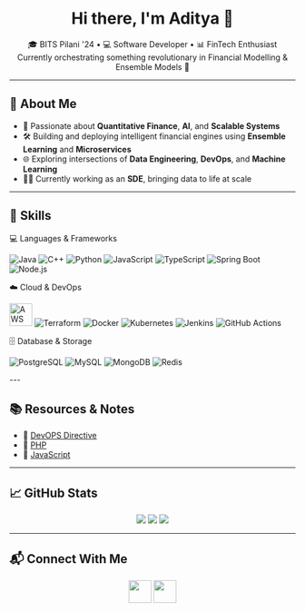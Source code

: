<h1 align="center">Hi there, I'm Aditya 👋</h1>
<p align="center">
🎓 BITS Pilani '24 • 💻 Software Developer • 📊 FinTech Enthusiast <br>
Currently orchestrating something revolutionary in Financial Modelling & Ensemble Models 🚀
</p>

---

## 🚀 About Me

- 🧠 Passionate about **Quantitative Finance**, **AI**, and **Scalable Systems**
- 🛠️ Building and deploying intelligent financial engines using **Ensemble Learning** and **Microservices**
- 🌐 Exploring intersections of **Data Engineering**, **DevOps**, and **Machine Learning**
- 🧑‍💼 Currently working as an **SDE**, bringing data to life at scale

---

## 🔧 Skills
💻 Languages & Frameworks
<p align="left"> <img src="https://img.icons8.com/color/48/000000/java-coffee-cup-logo.png" title="Java" /> <img src="https://img.icons8.com/color/48/000000/c-plus-plus-logo.png" title="C++" /> <img src="https://img.icons8.com/color/48/000000/python--v1.png" title="Python" /> <img src="https://img.icons8.com/color/48/000000/javascript--v1.png" title="JavaScript" /> <img src="https://img.icons8.com/color/48/000000/typescript.png" title="TypeScript" /> <img src="https://img.icons8.com/color/48/000000/spring-logo.png" title="Spring Boot" /> <img src="https://img.icons8.com/color/48/000000/nodejs.png" title="Node.js" /> </p>
☁️ Cloud & DevOps
<p align="left"> <img src="https://www.vectorlogo.zone/logos/amazon_aws/amazon_aws-icon.svg" height="40" title="AWS" /> <img src="https://img.icons8.com/color/48/000000/terraform.png" title="Terraform" /> <img src="https://img.icons8.com/fluency/48/docker.png" title="Docker" /> <img src="https://img.icons8.com/color/48/kubernetes.png" title="Kubernetes" /> <img src="https://img.icons8.com/color/48/000000/jenkins.png" title="Jenkins" /> <img src="https://img.icons8.com/color/48/github--v1.png" title="GitHub Actions" /> </p>
🗄️ Database & Storage
<p align="left"> <img src="https://img.icons8.com/color/48/postgreesql.png" title="PostgreSQL" /> <img src="https://img.icons8.com/color/48/mysql-logo.png" title="MySQL" /> <img src="https://img.icons8.com/color/48/mongodb.png" title="MongoDB" /> <img src="https://img.icons8.com/color/48/redis.png" title="Redis" /> </p>
---

## 📚 Resources & Notes
- 📄 [DevOPS Directive](https://fate-pewter-466.notion.site/DevOps-Directive-803e03ed721e43ce8761b0466692d1ce)
- 📄 [PHP](https://github.com/AdityaSharma911/Notes-for-programming-languages/tree/master/PHP)
- 📄 [JavaScript](https://github.com/AdityaSharma911/Notes-for-programming-languages/tree/master/JavaScript)

---

## 📈 GitHub Stats

<p align="center">
  <img src="https://github-profile-summary-cards.vercel.app/api/cards/profile-details?username=AdityaSharma911&theme=tokyonight" />
  <img src="https://github-profile-summary-cards.vercel.app/api/cards/repos-per-language?username=AdityaSharma911&theme=tokyonight" />
  <img src="https://github-profile-summary-cards.vercel.app/api/cards/stats?username=AdityaSharma911&theme=tokyonight" />
</p>

---

## 📬 Connect With Me

<p align="center">
  <a href="https://www.linkedin.com/in/adityasharma9"><img src="https://img.icons8.com/fluency/48/linkedin.png" width="40"/></a>
  <a href="https://twitter.com/meow_adi"><img src="https://img.icons8.com/color/48/twitter.png" width="40"/></a>
</p>
